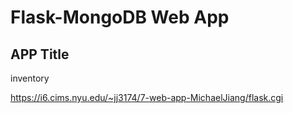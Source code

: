# Flask-MongoDB Web App

## APP Title
inventory


https://i6.cims.nyu.edu/~jj3174/7-web-app-MichaelJiang/flask.cgi